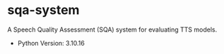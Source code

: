 # sqa-system
A Speech Quality Assessment (SQA) system for evaluating TTS models.

- Python Version: 3.10.16